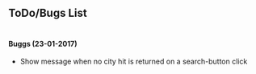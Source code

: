 ## ToDo/Bugs List 
#
#### Buggs (23-01-2017)
- Show message when no city hit is returned on a search-button click
